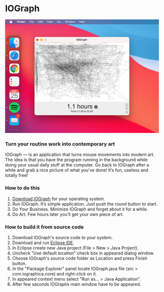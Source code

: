 # IOGraph

<img width="754" alt="IOGraph" src="preview.jpg">

### Turn your routine work into contemporary art

IOGraph — is an application that turns mouse movements into modern art. The idea is that you have the program running in the background while doing your usual daily stuff at the computer. Go back to IOGraph after a while and grab a nice picture of what you’ve done! It’s fun, useless and totally free!

### How to do this

1. [Download IOGraph](/github/v/release/:user/:repo) for your operating system.
1. Run IOGraph. It’s simple application. Just push the round button to start.
1. Do Your Business. Minimize IOGraph and forget about it for a while.
1. Do Art. Few hours later you’ll get your own piece of art.

### How to build it from source code

1. Download IOGraph's source code to your system.
2. Download and run [Eclipse IDE](https://www.eclipse.org/downloads/).
3. In Eclipse create new Java project (File > New > Java Project).
4. Uncheck "Use default location" check box in appeared dialog window.
5. Choose IOGraph's source code folder as Location and press Finish button.
6. In the "Package Explorer" panel locate IOGraph.java file (src > com.iographica.core) and right-click on it.
7. In appeared context menu select "Run as… > Java Application".
8. After few seconds IOGraphs main window have to be appeared.
